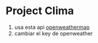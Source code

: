 # Project Clima
1. usa esta api
[openweathermap](https://openweathermap.org/)
2. cambiar el key de openweather